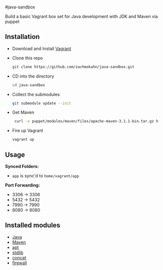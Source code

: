 #java-sandbox

Build a basic Vagrant box set for Java development with JDK and Maven via puppet

## Installation
* Download and Install [Vagrant](http://www.vagrantup.com/)
* Clone this repo

  ```bash
  git clone https://github.com/zachmokahn/java-sandbox.git
  ```

* CD into the directory

  ```bash
  cd java-sandbox
  ```

* Collect the submodules

  ```bash
  git submodule update --init
  ```

* Get Maven

  ```bash
   curl -o puppet/modules/maven/files/apache-maven-3.1.1-bin.tar.gz http://www.trieuvan.com/apache/maven/maven-3/3.1.1/binaries/apache-maven-3.1.1-bin.tar.gz

  ```
* Fire up Vagrant

  ```bash
  vagrant up
  ```

## Usage
__Synced Folders:__
*  `app` is sync'd to `home/vagrant/app`

__Port Forwarding:__
* 3306 -> 3306
* 5432 -> 5432
* 7990 -> 7990
* 8080 -> 8080

## Installed modules
* [Java](https://github.com/puppetlabs/puppetlabs-java)
* [Maven](https://github.com/7terminals/puppet-maven)
* [apt](https://github.com/puppetlabs/puppetlabs-apt)
* [stdlib](https://github.com/puppetlabs/puppetlabs-stdlib)
* [concat](https://github.com/ripienaar/puppet-concat)
* [firewall](https://github.com/puppetlabs/puppetlabs-firewall)

